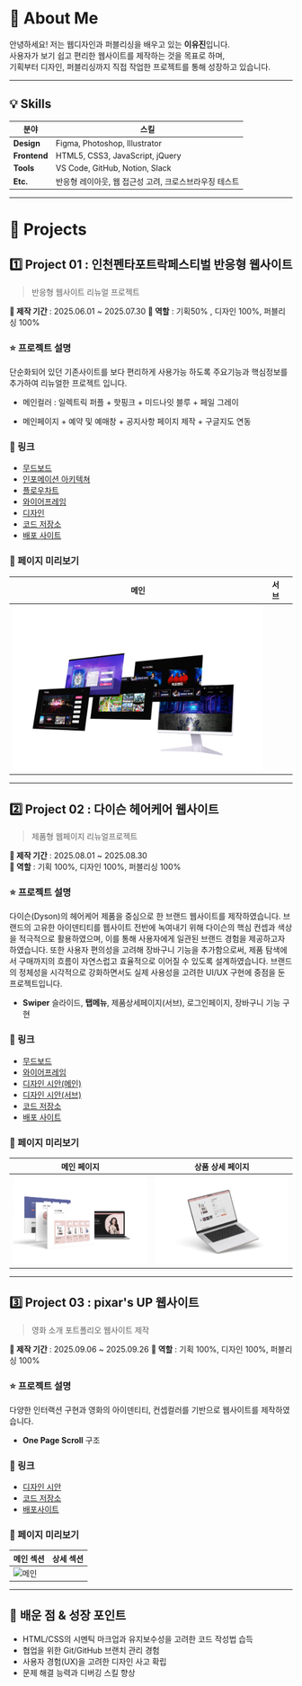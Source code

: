 # 👋 About Me
안녕하세요! 저는 웹디자인과 퍼블리싱을 배우고 있는 **이유진**입니다.  
사용자가 보기 쉽고 편리한 웹사이트를 제작하는 것을 목표로 하며,  
기획부터 디자인, 퍼블리싱까지 직접 작업한 프로젝트를 통해 성장하고 있습니다.  

---

## 💡 Skills

| 분야 | 스킬 |
|-----|------|
| **Design** | Figma, Photoshop, Illustrator |
| **Frontend** | HTML5, CSS3, JavaScript, jQuery |
| **Tools** | VS Code, GitHub, Notion, Slack |
| **Etc.** | 반응형 레이아웃, 웹 접근성 고려, 크로스브라우징 테스트 |

---

# 💼 Projects

## 1️⃣ Project 01 : 인천펜타포트락페스티벌 반응형 웹사이트
> 반응형 웹사이트 리뉴얼 프로젝트

**📆 제작 기간** : 2025.06.01 ~ 2025.07.30
**🧑 역할** : 기획50% , 디자인 100%, 퍼블리싱 100% 

### ⭐ 프로젝트 설명
단순화되어 있던 기존사이트를 보다 편리하게 사용가능 하도록
주요기능과 핵심정보를 추가하여 리뉴얼한 프로젝트 입니다.

- 메인컬러 : 일렉트릭 퍼플 + 핫핑크 + 미드나잇 블루 + 페일 그레이

- 메인페이지 + 예약 및 예매창 + 공지사항 페이지 제작 + 구글지도 연동 

### 🚀 링크
- [무드보드](https://www.figma.com/proto/YXgLbo9G55u14hgSPqYRKF/-%EA%B7%B8%EB%A6%B0%EC%95%84%ED%8A%B8-%EC%9D%B8%EC%B2%9C%ED%8E%9C%ED%83%80%ED%8F%AC%ED%8A%B8%EB%9D%BD%ED%8E%98%EC%8A%A4%ED%8B%B0%EB%B2%8C_%ED%94%84%EB%A1%9C%EC%A0%9D%ED%8A%B81?node-id=39-25&t=2VvaSvF339vuLiNH-1)
- [인포메이션 아키텍쳐](https://www.figma.com/proto/YXgLbo9G55u14hgSPqYRKF/-%EA%B7%B8%EB%A6%B0%EC%95%84%ED%8A%B8-%EC%9D%B8%EC%B2%9C%ED%8E%9C%ED%83%80%ED%8F%AC%ED%8A%B8%EB%9D%BD%ED%8E%98%EC%8A%A4%ED%8B%B0%EB%B2%8C_%ED%94%84%EB%A1%9C%EC%A0%9D%ED%8A%B81?node-id=670-428&t=2VvaSvF339vuLiNH-1)
- [플로우차트](https://www.figma.com/proto/YXgLbo9G55u14hgSPqYRKF/-%EA%B7%B8%EB%A6%B0%EC%95%84%ED%8A%B8-%EC%9D%B8%EC%B2%9C%ED%8E%9C%ED%83%80%ED%8F%AC%ED%8A%B8%EB%9D%BD%ED%8E%98%EC%8A%A4%ED%8B%B0%EB%B2%8C_%ED%94%84%EB%A1%9C%EC%A0%9D%ED%8A%B81?node-id=216-517&t=2VvaSvF339vuLiNH-1)
- [와이어프레임](https://www.figma.com/proto/YXgLbo9G55u14hgSPqYRKF/-%EA%B7%B8%EB%A6%B0%EC%95%84%ED%8A%B8-%EC%9D%B8%EC%B2%9C%ED%8E%9C%ED%83%80%ED%8F%AC%ED%8A%B8%EB%9D%BD%ED%8E%98%EC%8A%A4%ED%8B%B0%EB%B2%8C_%ED%94%84%EB%A1%9C%EC%A0%9D%ED%8A%B81?node-id=254-1059&t=2VvaSvF339vuLiNH-1)
- [디자인](https://www.figma.com/proto/YXgLbo9G55u14hgSPqYRKF/-%EA%B7%B8%EB%A6%B0%EC%95%84%ED%8A%B8-%EC%9D%B8%EC%B2%9C%ED%8E%9C%ED%83%80%ED%8F%AC%ED%8A%B8%EB%9D%BD%ED%8E%98%EC%8A%A4%ED%8B%B0%EB%B2%8C_%ED%94%84%EB%A1%9C%EC%A0%9D%ED%8A%B81?node-id=393-1107&t=2VvaSvF339vuLiNH-1)
- [코드 저장소](https://github.com/YJ0201/portfolio2025/tree/main/project001)
- [배포 사이트](https://yj0201.github.io/portfolio2025/project001/layout.html)

### 👀 페이지 미리보기
| 메인 | 서브 | |
|-----|------|--|
| ![메인](project01_mockup.png) |

---

## 2️⃣ Project 02 : 다이슨 헤어케어 웹사이트
> 제품형 웹페이지 리뉴얼프로젝트

**📆 제작 기간** : 2025.08.01 ~ 2025.08.30  
**🧑 역할** : 기획 100%, 디자인 100%, 퍼블리싱 100%

### ⭐ 프로젝트 설명
다이슨(Dyson)의 헤어케어 제품을 중심으로 한 브랜드 웹사이트를 제작하였습니다.
브랜드의 고유한 아이덴티티를 웹사이트 전반에 녹여내기 위해 다이슨의 핵심 컨셉과 색상을 적극적으로 활용하였으며,
이를 통해 사용자에게 일관된 브랜드 경험을 제공하고자 하였습니다. 또한 사용자 편의성을 고려해 장바구니 기능을 추가함으로써,
제품 탐색에서 구매까지의 흐름이 자연스럽고 효율적으로 이어질 수 있도록 설계하였습니다.
브랜드의 정체성을 시각적으로 강화하면서도 실제 사용성을 고려한 UI/UX 구현에 중점을 둔 프로젝트입니다.

- **Swiper** 슬라이드, **탭메뉴**, 제품상세페이지(서브), 로그인페이지, 장바구니 기능 구현

### 🚀 링크
- [무드보드](https://www.figma.com/proto/oO8yfyEfvP0VJYAikoJGLl/-%EA%B7%B8%EB%A6%B0%EC%95%84%ED%8A%B8-%EB%8B%A4%EC%9D%B4%EC%8A%A8_%ED%94%84%EB%A1%9C%EC%A0%9D%ED%8A%B82?node-id=28-7&t=IUIBkvGtfckz9jJ7-1)
- [와이어프레임](https://www.figma.com/proto/oO8yfyEfvP0VJYAikoJGLl/-%EA%B7%B8%EB%A6%B0%EC%95%84%ED%8A%B8-%EB%8B%A4%EC%9D%B4%EC%8A%A8_%ED%94%84%EB%A1%9C%EC%A0%9D%ED%8A%B82?node-id=106-102&t=IUIBkvGtfckz9jJ7-1)
- [디자인 시안(메인)](https://www.figma.com/proto/oO8yfyEfvP0VJYAikoJGLl/-%EA%B7%B8%EB%A6%B0%EC%95%84%ED%8A%B8-%EB%8B%A4%EC%9D%B4%EC%8A%A8_%ED%94%84%EB%A1%9C%EC%A0%9D%ED%8A%B82?node-id=537-112&t=IUIBkvGtfckz9jJ7-1)
- [디자인 시안(서브)](https://www.figma.com/proto/oO8yfyEfvP0VJYAikoJGLl/-%EA%B7%B8%EB%A6%B0%EC%95%84%ED%8A%B8-%EB%8B%A4%EC%9D%B4%EC%8A%A8_%ED%94%84%EB%A1%9C%EC%A0%9D%ED%8A%B82?node-id=1-4&t=IUIBkvGtfckz9jJ7-1)
- [코드 저장소](https://github.com/YJ0201/portfolio2025/tree/main/project002)
- [배포 사이트](https://yj0201.github.io/portfolio2025/project002/)

### 👀 페이지 미리보기
| 메인 페이지 | 상품 상세 페이지 |
|------------|----------------|
| ![메인](main_mockup_dyson.png) | ![상품](center_mockup_dyson.png) |

---

## 3️⃣ Project 03 : pixar's UP 웹사이트 
> 영화 소개 포트폴리오 웹사이트 제작

**📆 제작 기간** : 2025.09.06 ~ 2025.09.26
**🧑 역할** : 기획 100%, 디자인 100%, 퍼블리싱 100%

### ⭐ 프로젝트 설명
다양한 인터랙션 구현과 영화의 아이덴티티,
컨셉컬러를 기반으로 웹사이트를 제작하였습니다.

- **One Page Scroll** 구조

### 🚀 링크
- [디자인 시안](https://www.figma.com/proto/561zaSyv2LPGIUoeyut8Go/-%EA%B7%B8%EB%A6%B0%EC%95%84%ED%8A%B8-PIXAR_UP_%ED%94%84%EB%A1%9C%EC%A0%9D%ED%8A%B83?node-id=200-593&t=BmWGQ0i2ngzcwSNb-1)
- [코드 저장소](https://github.com/YJ0201/portfolio2025/tree/main/project003)
- [배포사이트](https://yj0201.github.io/portfolio2025/project003/)

### 👀 페이지 미리보기
| 메인 섹션 | 상세 섹션 |
|----------|-----------|
| ![메인](up_mockup.png) | 

---

## 🎯 배운 점 & 성장 포인트
- HTML/CSS의 시멘틱 마크업과 유지보수성을 고려한 코드 작성법 습득
- 협업을 위한 Git/GitHub 브랜치 관리 경험
- 사용자 경험(UX)을 고려한 디자인 사고 확립
- 문제 해결 능력과 디버깅 스킬 향상

